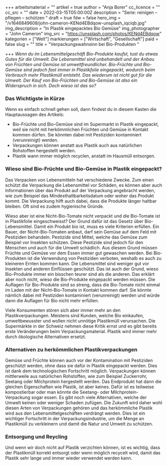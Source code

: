 +++
arbeitsmaterial = ""
artikel = true
author = "Anja Borer"
cc_licence = ""
cc_src = ""
date = 2022-03-15T05:00:00Z
description = "Serie: reinigen – pflegen – schützen "
draft = true
fdw = false
hero_img = "/v1646849608/john-cameron-KENd4EBdqow-unsplash_iqciqb.jpg"
img_description = "In Plastik eingepacktes Bio Gemüse"
img_photographer = "John Cameron"
img_src = "https://unsplash.com/photos/KENd4EBdqow"
kategorien = ["Welt"]
markierungen = ["Wirtschaft", "Gesellschaft"]
paid = false
slug = ""
title = "Verpackungswahnsinn bei Bio-Produkten "

+++
_Wenn du im Lebensmittelgeschäft Bio-Produkte kaufst, tust du etwas Gutes für die Umwelt. Die Lebensmittel sind unbehandelt und der Anbau von Früchten und Gemüse ist umweltfreundlicher. Bio-Früchte und Bio-Gemüse sind jedoch fast immer in Plastikfolie eingepackt, wodurch beim Verbrauch mehr Plastikmüll entsteht. Das wiederum ist nicht gut für die Umwelt. Der Kauf von Bio-Früchten und Bio-Gemüse ist also ein Widerspruch in sich. Doch wieso ist das so?_

### Das Wichtigste in Kürze

Wenn es einfach schnell gehen soll, dann findest du in diesem Kasten die Hauptaussagen des Artikels: 

* Bio-Früchte und Bio-Gemüse sind im Supermarkt in Plastik eingepackt, weil sie nicht mit herkömmlichen Früchten und Gemüse in Kontakt kommen dürfen. Sie könnten dabei mit Pestiziden kontaminiert (verunreinigt) werden.
* Verpackungen können anstatt aus Plastik auch aus natürlichen Rohstoffen hergestellt werden.
* Plastik wann immer möglich recyclen, anstatt im Hausmüll entsorgen.

### Wieso sind Bio-Früchte und Bio-Gemüse in Plastik eingepackt?

Das Verpacken von Lebensmitteln hat verschiedene Zwecke. Zum einen schützt die Verpackung die Lebensmittel vor Schäden, es können aber auch Informationen über das Produkt auf der Verpackung angebracht werden, wie zum Beispiel das Mindesthaltbarkeitsdatum oder woher das Produkt kommt. Die Verpackung hilft auch dabei, dass die Produkte länger haltbar bleiben. Oft sind es zudem hygienische Gründe.

Wieso aber ist eine Nicht-Bio-Tomate nicht verpackt und die Bio-Tomate ist in Plastikfolie eingeschweisst? Der Grund dafür ist das Gesetz über Bio-Lebensmittel. Damit ein Produkt bio ist, muss es viele Kriterien erfüllen. Ein Bauer, der Nicht-Bio-Tomaten anbaut, darf sein Gemüse auf dem Feld mit Pestiziden behandeln. Pestizide sind Mittel, welche das Gemüse zum Beispiel vor Insekten schützen. Diese Pestizide sind jedoch für den Menschen und auch für die Umwelt schädlich. Aus diesem Grund müssen Früchte und Gemüse vor dem Essen immer gut gewaschen werden. Bei Bio-Produkten ist die Verwendung von Pestiziden verboten, weshalb es auch zu kleineren Ernten kommen kann. Die Lebensmittel sind weniger gut vor Insekten und anderen Einflüssen geschützt. Das ist auch der Grund, wieso Bio-Produkte immer ein bisschen teurer sind als die anderen. Das erklärt aber noch nicht, wieso die Bio-Produkte eingepackt werden müssen. Die Auflagen für Bio-Produkte sind so streng, dass die Bio-Tomate nicht einmal im Laden mit der Nicht-Bio-Tomate in Kontakt kommen darf. Sie könnte nämlich dabei mit Pestiziden kontaminiert (verunreinigt) werden und würde dann die Auflagen für Bio nicht mehr erfüllen.

Viele Konsumenten stören sich aber immer mehr an den Plastikverpackungen. Meistens sind Kunden, welche Bio einkaufen, umweltbewusster und wollen nicht unnötige Plastikmüll verursachen. Die Supermärkte in der Schweiz nehmen diese Kritik ernst und es gibt bereits erste Veränderungen beim Verpackungsmaterial. Plastik wird immer mehr durch ökologische Alternativen ersetzt.

### Alternativen zu herkömmlichen Plastikverpackungen

Gemüse und Früchte können auch vor der Kontamination mit Pestiziden geschützt werden, ohne dass sie dafür in Plastik eingepackt werden. Dies ist dank dem technologischen Fortschritt möglich. Verpackungen können mittlerweile aus natürlichen Rohstoffen, wie zum Beispiel Zuckerrohr, Seetang oder Milchprotein hergestellt werden. Das Endprodukt hat dann die gleichen Eigenschaften wie Plastik, ist aber keines. Dafür ist es teilweise kompostierbar oder man könnte die Seetang- oder Milchprotein-Verpackung sogar essen. Es gibt noch viele Alternativen, welche der Umwelt keinen oder weniger Schaden zufügen. Die Zukunft wird daher wohl diesen Arten von Verpackungen gehören und das herkömmliche Plastik wird aus den Lebensmittelgeschäften verdrängt werden. Dies ist ein wichtiger Fortschritt in der Verpackungsindustrie, um die Menge an Plastikmüll zu verkleinern und damit die Natur und Umwelt zu schützen.

### Entsorgung und Reycling

Und wenn wir doch nicht auf Plastik verzichten können, ist es wichtig, dass der Plastikmüll korrekt entsorgt oder wenn möglich recycelt wird, damit das Plastik sehr lange und immer wieder verwendet werden kann.